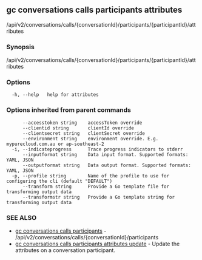 ## gc conversations calls participants attributes

/api/v2/conversations/calls/{conversationId}/participants/{participantId}/attributes

### Synopsis

/api/v2/conversations/calls/{conversationId}/participants/{participantId}/attributes

### Options

```
  -h, --help   help for attributes
```

### Options inherited from parent commands

```
      --accesstoken string    accessToken override
      --clientid string       clientId override
      --clientsecret string   clientSecret override
      --environment string    environment override. E.g. mypurecloud.com.au or ap-southeast-2
  -i, --indicateprogress      Trace progress indicators to stderr
      --inputformat string    Data input format. Supported formats: YAML, JSON
      --outputformat string   Data output format. Supported formats: YAML, JSON
  -p, --profile string        Name of the profile to use for configuring the cli (default "DEFAULT")
      --transform string      Provide a Go template file for transforming output data
      --transformstr string   Provide a Go template string for transforming output data
```

### SEE ALSO

* [gc conversations calls participants](gc_conversations_calls_participants.html)	 - /api/v2/conversations/calls/{conversationId}/participants
* [gc conversations calls participants attributes update](gc_conversations_calls_participants_attributes_update.html)	 - Update the attributes on a conversation participant.


